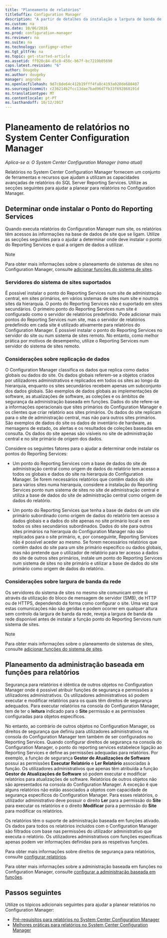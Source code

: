 ```yaml
---
title: "Planeamento de relatórios"
titleSuffix: Configuration Manager
description: "A partir de detalhes da instalação a largura de banda de rede e de segurança, é importante planear relatórios no Configuration Manager."
ms.custom: na
ms.date: 10/06/2016
ms.prod: configuration-manager
ms.reviewer: na
ms.suite: na
ms.technology: configmgr-other
ms.tgt_pltfrm: na
ms.topic: get-started-article
ms.assetid: ff920c84-d5c8-458c-b67f-bc7219b05690
caps.latest.revision: "6"
author: Dougeby
ms.author: dougeby
manager: angrobe
ms.openlocfilehash: 9d7c8de64c412b19fff4fa8c4193a020de680407
ms.sourcegitcommit: c236214b2fcc13dae7bad96d7fb33f692868191d
ms.translationtype: MT
ms.contentlocale: pt-PT
ms.lasthandoff: 10/12/2017
---
```

# <a name="planning-for-reporting-in-system-center-configuration-manager"></a>Planeamento de relatórios no System Center Configuration Manager

*Aplica-se a: O System Center Configuration Manager (ramo atual)*

Relatórios no System Center Configuration Manager fornecem um conjunto de ferramentas e recursos que ajudam a utilizam as capacidades avançadas de relatórios do SQL Server Reporting Services. Utilize as secções seguintes para ajudar a planear para relatórios no Configuration Manager.  

##  <a name="BKMK_InstallReportingServicesPoint"></a> Determinar onde instalar o Ponto do Reporting Services  
 Quando executa relatórios do Configuration Manager num site, os relatórios têm acessos às informações na base de dados de site que se ligam. Utilize as secções seguintes para o ajudar a determinar onde deve instalar o ponto do Reporting Services e qual a origem de dados a utilizar.  

> [!NOTE]  
>  Para obter mais informações sobre o planeamento de sistemas de sites no Configuration Manager, consulte [adicionar funções do sistema de sites](../deploy/configure/add-site-system-roles.md).  

###  <a name="BKMK_SupportedSiteServers"></a> Servidores do sistema de sites suportados  
 É possível instalar o ponto do Reporting Services num site de administração central, em sites primários, em vários sistemas de sites num site e noutros sites da hierarquia. O ponto do Reporting Services não é suportado em sites secundários. O primeiro ponto do Reporting Services num site é configurado como o servidor de relatórios predefinido. Pode adicionar mais pontos do Reporting Services num site, mas o servidor de relatórios predefinido em cada site é utilizado ativamente para relatórios do Configuration Manager. É possível instalar o ponto do Reporting Services no servidor do site ou num sistema de sites remoto. No entanto, como melhor prática por motivos de desempenho, utilize o Reporting Services num servidor do sistema de sites remoto.  

###  <a name="BKMK_DataReplication"></a> Considerações sobre replicação de dados  
 O Configuration Manager classifica os dados que replica como dados globais ou dados do site. Os dados globais referem-se a objetos criados por utilizadores administrativos e replicados em todos os sites ao longo da hierarquia, enquanto os sites secundários recebem apenas um subconjunto dos dados globais. São exemplos de dados globais as implementações de software, as atualizações de software, as coleções e os âmbitos de segurança da administração baseada em funções. Dados do site refere-se a informações operacionais que sites primários do Configuration Manager e os clientes que criar relatório aos sites primários. Os dados do site replicam para o site de administração central, mas não para outros sites primários. São exemplos de dados do site os dados de inventário de hardware, as mensagens de estado, os alertas e os resultados de coleções baseadas em consulta. Os dados do site apenas são visíveis no site de administração central e no site primário de origem dos dados.  

 Considere os seguintes fatores para o ajudar a determinar onde instalar os pontos do Reporting Services:  

-   Um ponto do Reporting Services com a base de dados do site de administração central como origem de dados do relatório tem acesso a todos os globais e dados do site na hierarquia do Configuration Manager. Se forem necessários relatórios que contêm dados do site para vários sites numa hierarquia, considere a instalação do Reporting Services ponto num sistema de sites no site de administração central e utiliza a base de dados do site de administração central como origem de dados do relatório.  

-   Um ponto do Reporting Services que tenha a base de dados de um site primário subordinado como origem de dados do relatório tem acesso a dados globais e a dados do site apenas no site primário local e em todos os sites secundários subordinados. Dados do site para outros sites primários na hierarquia do Configuration Manager não são replicados para o site primário, e, por conseguinte, Reporting Services não é possível aceder ao mesmo. Se forem necessários relatórios que contêm dados do site para um site primário específico ou dados globais, mas não pretende que o utilizador de relatório para ter acesso a dados do site de outros sites primários, instale um ponto do Reporting Services num sistema de sites no site primário e utilizar a base de dados do site primário como origem de dados do relatório.  

###  <a name="BKMK_NetworkBandwidth"></a> Considerações sobre largura de banda da rede  
 Os servidores do sistema de sites no mesmo site comunicam entre si através da utilização do bloco de mensagem de servidor (SMB), de HTTP ou de HTTPS, dependendo da forma como configurar o site. Uma vez que estas comunicações não são geridas e podem ocorrer em qualquer altura sem controlo da largura de banda da rede, reveja a largura de banda da rede disponível antes de instalar a função ponto do Reporting Services num sistema de sites.  

> [!NOTE]  
>  Para obter mais informações sobre o planeamento de sistemas de sites, consulte [adicionar funções do sistema de sites](../deploy/configure/add-site-system-roles.md).  

##  <a name="BKMK_RoleBaseAdministration"></a> Planeamento da administração baseada em funções para relatórios  
 Segurança para relatórios é idêntica de outros objetos no Configuration Manager onde é possível atribuir funções de segurança e permissões a utilizadores administrativos. Os utilizadores administrativos só podem executar e modificar relatórios para os quais têm direitos de segurança adequados. Para executar relatórios na consola do Configuration Manager, tem de ter o **leitura** indicado para o **Site** permissão e as permissões configuradas para objetos específicos.  

 No entanto, ao contrário de outros objetos no Configuration Manager, os direitos de segurança que definiu para utilizadores administrativos na consola do Configuration Manager tem também de ser configurados no Reporting Services. Quando configurar direitos de segurança na consola do Configuration Manager, o ponto do reporting services estabelece ligação ao Reporting Services e define as permissões adequadas para relatórios. Por exemplo, a função de segurança **Gestor de Atualizações de Software** possui as permissões **Executar Relatório** e **Ler Relatório** associadas à função. Os utilizadores administrativos que apenas têm atribuída a função **Gestor de Atualizações de Software** só podem executar e modificar relatórios para atualizações de software. Relatórios de outros objetos não são apresentados na consola do Configuration Manager. A exceção é que alguns relatórios não estão associados a objetos com capacidade de segurança específicos do Configuration Manager. Para esses relatórios, o utilizador administrativo deve possuir o direito **Ler** para a permissão do **Site** para executar os relatórios e o direito **Modificar** para a permissão do **Site** para modificar os relatórios.  

 Os relatórios têm o suporte de administração baseada em funções ativado. Os dados para todos os relatórios incluídos com o Configuration Manager são filtrados com base nas permissões do utilizador administrativo que executa o relatório. Os utilizadores administrativos com funções específicas apenas podem ver informações definidas para as respetivas funções.  

 Para obter mais informações sobre direitos de segurança para relatórios, consulte [configurar relatórios](configuring-reporting.md).  

 Para obter mais informações sobre a administração baseada em funções no Configuration Manager, consulte [configurar a administração baseada em funções](../deploy/configure/configure-role-based-administration.md).  

## <a name="next-steps"></a>Passos seguintes  
 Utilize os tópicos adicionais seguintes para ajudar a planear relatórios no Configuration Manager:  

-   [Pré-requisitos para relatórios no System Center Configuration Manager](../../../core/servers/manage/prerequisites-for-reporting.md)  
-   [Melhores práticas para relatórios no System Center Configuration Manager](../../../core/servers/manage/best-practices-for-reporting.md)  
